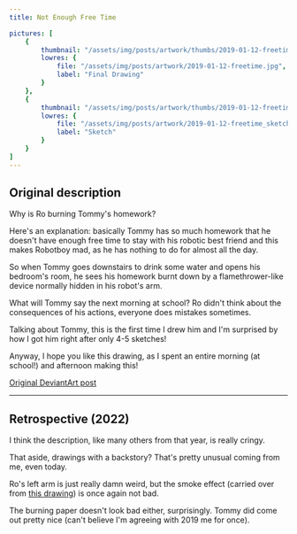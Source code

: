 ```yaml
---
title: Not Enough Free Time

pictures: [
	{
		thumbnail: "/assets/img/posts/artwork/thumbs/2019-01-12-freetime.jpg",
		lowres: {
			file: "/assets/img/posts/artwork/2019-01-12-freetime.jpg",
			label: "Final Drawing"
		}
	},
	{
		thumbnail: "/assets/img/posts/artwork/thumbs/2019-01-12-freetime_sketch.jpg",
		lowres: {
			file: "/assets/img/posts/artwork/2019-01-12-freetime_sketch.jpg",
			label: "Sketch"
		}
	}
]
---
```

## Original description
Why is Ro burning Tommy's homework?

Here's an explanation: basically Tommy has so much homework that he doesn't have enough free time to stay with his robotic best friend and this makes Robotboy mad, as he has nothing to do for almost all the day.

So when Tommy goes downstairs to drink some water and opens his bedroom's room, he sees his homework burnt down by a flamethrower-like device normally hidden in his robot's arm.

What will Tommy say the next morning at school? Ro didn't think about the consequences of his actions, everyone does mistakes sometimes.

Talking about Tommy, this is the first time I drew him and I'm surprised by how I got him right after only 4-5 sketches!

Anyway, I hope you like this drawing, as I spent an entire morning (at school!) and afternoon making this!

[Original DeviantArt post](https://www.deviantart.com/phantomdoom741/art/Not-Enough-Free-Time-780848791)

---

## Retrospective (2022)
I think the description, like many others from that year, is really cringy.

That aside, drawings with a backstory? That's pretty unusual coming from me, even today.

Ro's left arm is just really damn weird, but the smoke effect (carried over from [this drawing](2019-01-12-targetfragged)) is once again not bad.

The burning paper doesn't look bad either, surprisingly. Tommy did come out pretty nice (can't believe I'm agreeing with 2019 me for once).
